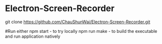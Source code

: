 # Electron-Screen-Recorder
git clone https://github.com/ChauShunWai/Electron-Screen-Recorder.git

#Run either
npm start - to try locally
npm run make - to build the executable and run application natively
